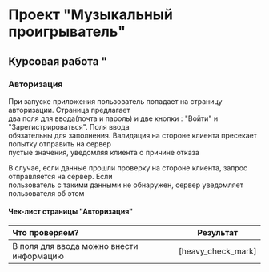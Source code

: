 # Проект "Музыкальный проигрыватель"

## Курсовая работа "

### Авторизация 

 При запуске приложения пользователь попадает на страницу авторизации. Страница предлагает\
два поля для ввода(почта и пароль) и две кнопки : "Войти" и "Зарегистрироваться". Поля ввода\
обязательны для заполнения. Валидация на стороне клиента пресекает попытку отправить на сервер\
пустые значения, уведомляя клиента о причине отказа

 В случае, если данные прошли проверку на стороне клиента, запрос отправляется на сервер. Если\
пользователь с такими данными не обнаружен, сервер уведомляет пользователя об этом

#### Чек-лист страницы "Авторизация"
|Что проверяем?|Результат|
|:--|:--:|
|В поля для ввода можно внести информацию|[heavy_check_mark]|

  


